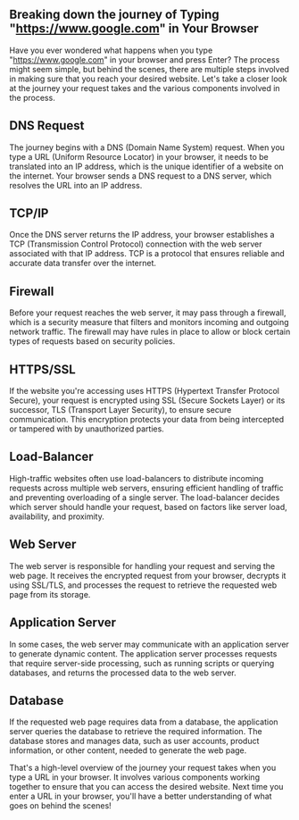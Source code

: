 
## Breaking down the journey of Typing "https://www.google.com" in Your Browser

Have you ever wondered what happens when you type "https://www.google.com" in your browser and press Enter? The process might seem simple, but behind the scenes, there are multiple steps involved in making sure that you reach your desired website. Let's take a closer look at the journey your request takes and the various components involved in the process.

## DNS Request

The journey begins with a DNS (Domain Name System) request. When you type a URL (Uniform Resource Locator) in your browser, it needs to be translated into an IP address, which is the unique identifier of a website on the internet. Your browser sends a DNS request to a DNS server, which resolves the URL into an IP address.

## TCP/IP

Once the DNS server returns the IP address, your browser establishes a TCP (Transmission Control Protocol) connection with the web server associated with that IP address. TCP is a protocol that ensures reliable and accurate data transfer over the internet.

## Firewall

Before your request reaches the web server, it may pass through a firewall, which is a security measure that filters and monitors incoming and outgoing network traffic. The firewall may have rules in place to allow or block certain types of requests based on security policies.

## HTTPS/SSL

If the website you're accessing uses HTTPS (Hypertext Transfer Protocol Secure), your request is encrypted using SSL (Secure Sockets Layer) or its successor, TLS (Transport Layer Security), to ensure secure communication. This encryption protects your data from being intercepted or tampered with by unauthorized parties.

## Load-Balancer

High-traffic websites often use load-balancers to distribute incoming requests across multiple web servers, ensuring efficient handling of traffic and preventing overloading of a single server. The load-balancer decides which server should handle your request, based on factors like server load, availability, and proximity.

## Web Server

The web server is responsible for handling your request and serving the web page. It receives the encrypted request from your browser, decrypts it using SSL/TLS, and processes the request to retrieve the requested web page from its storage.

## Application Server

In some cases, the web server may communicate with an application server to generate dynamic content. The application server processes requests that require server-side processing, such as running scripts or querying databases, and returns the processed data to the web server.

## Database

If the requested web page requires data from a database, the application server queries the database to retrieve the required information. The database stores and manages data, such as user accounts, product information, or other content, needed to generate the web page.

That's a high-level overview of the journey your request takes when you type a URL in your browser. It involves various components working together to ensure that you can access the desired website. Next time you enter a URL in your browser, you'll have a better understanding of what goes on behind the scenes!

